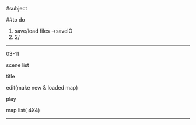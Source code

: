 #subject

##to do
1. save/load files ->saveIO
2. 2/

----------------------------------------
03-11

scene list

title

edit(make new & loaded map)

play

map list( 4X4)


---------------------------------------
